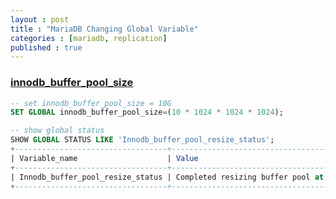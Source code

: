 ```yaml
---
layout : post
title : "MariaDB Changing Global Variable"
categories : [mariadb, replication]
published : true
---
```


### [innodb_buffer_pool_size][1]

```sql
-- set innodb_buffer_pool_size = 10G
SET GLOBAL innodb_buffer_pool_size=(10 * 1024 * 1024 * 1024);

-- show global status
SHOW GLOBAL STATUS LIKE 'Innodb_buffer_pool_resize_status';
+----------------------------------+----------------------------------------------------+
| Variable_name                    | Value                                              |
+----------------------------------+----------------------------------------------------+
| Innodb_buffer_pool_resize_status | Completed resizing buffer pool at 210727 16:30:38. |
+----------------------------------+----------------------------------------------------+
```

[1]: https://mariadb.com/kb/en/setting-innodb-buffer-pool-size-dynamically/ "Setting Innodb Buffer Pool Size Dynamically"
